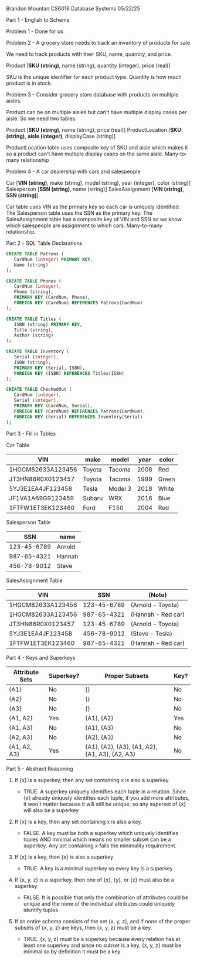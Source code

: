 Brandon Mountan
CS6016 Database Systems
05/22/25

Part 1 - English to Schema

Problem 1 - Done for us

Problem 2 - A grocery store needs to track an inventory of products for sale

We need to track products with their SKU, name, quantity, and price.

Product [__SKU (string)__, name (string), quantity (integer), price (real)]

SKU is the unique identifier for each product type. Quantity is how much product is in stock.

Problem 3 - Consider grocery store database with products on multiple aisles.

Product can be on multiple aisles but can't have multiple display cases per aisle. So we need two tables.

Product [__SKU (string)__, name (string), price (real)]
ProductLocation [__SKU (string)__, __aisle (integer)__, displayCase (string)]

ProductLocation table uses composite key of SKU and aisle which makes it so a product can't have multiple display cases on the same aisle. Many-to-many relationship

Problem 4 - A car dealership with cars and salespeople

Car [__VIN (string)__, make (string), model (string), year (integer), color (string)]
Salesperson [__SSN (string)__, name (string)]
SalesAssignment [__VIN (string)__, __SSN (string)__]

Car table uses VIN as the primary key so each car is uniquely identified. The Salesperson table uses the SSN as the primary key. The SalesAssignment table has a composite key of VIN and SSN so we know which salespeople are assignment to which cars. Many-to-many relationship.


Part 2 - SQL Table Declarations
```sql
CREATE TABLE Patrons (
   CardNum (integer) PRIMARY KEY,
   Name (string)
);

CREATE TABLE Phones (
   CardNum (integer),
   Phone (string),
   PRIMARY KEY (CardNum, Phone),
   FOREIGN KEY (CardNum) REFERENCES Patrons(CardNum)
);

CREATE TABLE Titles (
   ISBN (string) PRIMARY KEY,
   Title (string),
   Author (string)
);

CREATE TABLE Inventory (
   Serial (integer),
   ISBN (string),
   PRIMARY KEY (Serial, ISBN),
   FOREIGN KEY (ISBN) REFERENCES Titles(ISBN)
);

CREATE TABLE CheckedOut (
   CardNum (integer),
   Serial (integer),
   PRIMARY KEY (CardNum, Serial),
   FOREIGN KEY (CardNum) REFERENCES Patrons(CardNum),
   FOREIGN KEY (Serial) REFERENCES Inventory(Serial)
);
```

Part 3 - Fill in Tables

Car Table

| VIN                | make   | model   | year | color |
|--------------------|--------|---------|------|-------|
| 1HGCM82633A123456  | Toyota | Tacoma  | 2008 | Red   |
| JT3HN86R0X0123457  | Toyota | Tacoma  | 1999 | Green |
| 5YJ3E1EA4JF123458  | Tesla  | Model 3 | 2018 | White |
| JF1VA1A69G9123459  | Subaru | WRX     | 2016 | Blue  |
| 1FTFW1ET3EK123460  | Ford   | F150    | 2004 | Red   |

Salesperson Table

| SSN         | name   |
|-------------|--------|
| 123-45-6789 | Arnold |
| 987-65-4321 | Hannah |
| 456-78-9012 | Steve  |

SalesAssignment Table

| VIN                | SSN         | (Note)               |
|--------------------|-------------|----------------------|
| 1HGCM82633A123456  | 123-45-6789 | (Arnold - Toyota)    |
| 1HGCM82633A123456  | 987-65-4321 | (Hannah - Red car)   |
| JT3HN86R0X0123457  | 123-45-6789 | (Arnold - Toyota)    |
| 5YJ3E1EA4JF123458  | 456-78-9012 | (Steve - Tesla)      |
| 1FTFW1ET3EK123460  | 987-65-4321 | (Hannah - Red car)   |


Part 4 - Keys and Superkeys

Attribute Sets | Superkey? | Proper Subsets                                | Key?
---------------|-----------|----------------------------------------------|------
{A1}           | No        | {}                                           | No
{A2}           | No        | {}                                           | No
{A3}           | No        | {}                                           | No
{A1, A2}       | Yes       | {A1}, {A2}                                   | Yes
{A1, A3}       | No        | {A1}, {A3}                                   | No
{A2, A3}       | No        | {A2}, {A3}                                   | No
{A1, A2, A3}   | Yes       | {A1}, {A2}, {A3}, {A1, A2}, {A1, A3}, {A2, A3} | No


Part 5 - Abstract Reasoning

1. If {x} is a superkey, then any set containing x is also a superkey.
   - TRUE. A superkey uniquely identifies each tuple in a relation. Since {x} already uniquely identifies each tuple, if you add more attributes, it won't matter because it will still be unique, so any superset of {x} will also be a superkey

2. If {x} is a key, then any set containing x is also a key.
   - FALSE. A key must be both a superkey which uniquely identifies tuples AND minimal which means no smaller subset can be a superkey. Any set containing x fails the minimality requirement.

3. If {x} is a key, then {x} is also a superkey
   - TRUE. A key is a minimal superkey so every key is a superkey

4. If {x, y, z} is a superkey, then one of {x}, {y}, or {z} must also be a superkey
   - FALSE. It is possible that only the combination of attributes could be unique and the none of the individual attributes could uniquely identify tuples

5. If an entire schema consists of the set {x, y, z}, and if none of the proper subsets of {x, y, z} are keys, then {x, y, z} must be a key.
   - TRUE. {x, y, z} must be a superkey because every relation has at least one superkey and since no subset is a key, {x, y, z} must be minimal so by definition it must be a key

